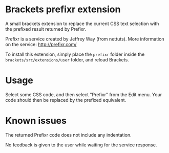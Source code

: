 Brackets prefixr extension
===

A small brackets extension to replace the current CSS text selection with the prefixed result returned by Prefixr.

Prefixr is a service created by Jeffrey Way (from nettuts). More information on the service:
http://prefixr.com/

To install this extension, simply place the ```prefixr``` folder inside the ```brackets/src/extensions/user``` folder, and reload Brackets.


Usage
=====
Select some CSS code, and then select "Prefixr" from the Edit menu. Your code should then be replaced by the prefixed equivalent.


Known issues
=====

The returned Prefixr code does not include any  indentation.

No feedback is given to the user while waiting for the service response.
